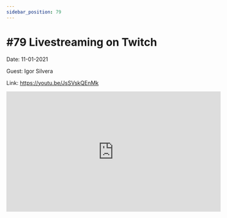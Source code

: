 ```yaml
---
sidebar_position: 79
---
```


# #79 Livestreaming on Twitch

Date: 11-01-2021

Guest: Igor Silvera

Link: https://youtu.be/JsSVskQEnMk

<iframe width="560" height="315" src="https://www.youtube.com/embed/JsSVskQEnMk" title="YouTube video player" frameborder="0" allow="accelerometer; autoplay; clipboard-write; encrypted-media; gyroscope; picture-in-picture; web-share" allowfullscreen></iframe>